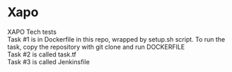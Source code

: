 # Xapo
XAPO Tech tests <br />
Task #1 is in Dockerfile in this repo, wrapped by setup.sh script. To run the task, copy the repository with git clone and run DOCKERFILE <br /> 
Task #2 is called task.tf <br />
Task #3 is called Jenkinsfile <br />
